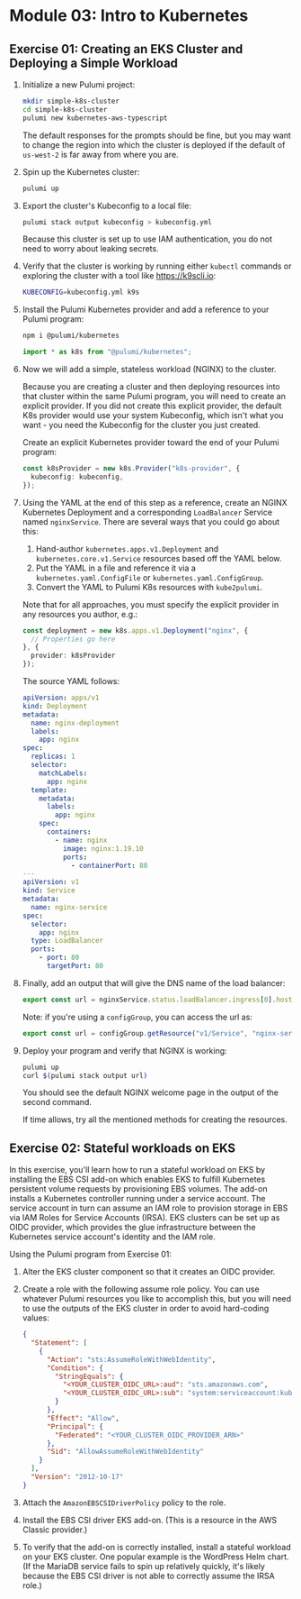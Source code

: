# Module 03: Intro to Kubernetes

## Exercise 01: Creating an EKS Cluster and Deploying a Simple Workload

1. Initialize a new Pulumi project:

    ```bash
    mkdir simple-k8s-cluster
    cd simple-k8s-cluster
    pulumi new kubernetes-aws-typescript 
    ```

    The default responses for the prompts should be fine, but you may want to change the region into which the cluster is deployed if the default of `us-west-2` is far away from where you are.

1. Spin up the Kubernetes cluster:

    ```bash
    pulumi up
    ```

1. Export the cluster's Kubeconfig to a local file:

    ```bash
    pulumi stack output kubeconfig > kubeconfig.yml
    ```

    Because this cluster is set up to use IAM authentication, you do not need to worry about leaking secrets.

1. Verify that the cluster is working by running either `kubectl` commands or exploring the cluster with a tool like <https://k9scli.io>:

    ```bash
    KUBECONFIG=kubeconfig.yml k9s
    ```

1. Install the Pulumi Kubernetes provider and add a reference to your Pulumi program:

    ```bash
    npm i @pulumi/kubernetes
    ```

    ```typescript
    import * as k8s from "@pulumi/kubernetes";
    ```

1. Now we will add a simple, stateless workload (NGINX) to the cluster.

    Because you are creating a cluster and then deploying resources into that cluster within the same Pulumi program, you will need to create an explicit provider. If you did not create this explicit provider, the default K8s provider would use your system Kubeconfig, which isn't what you want - you need the Kubeconfig for the cluster you just created.

    Create an explicit Kubernetes provider toward the end of your Pulumi program:

    ```typescript
    const k8sProvider = new k8s.Provider("k8s-provider", {
      kubeconfig: kubeconfig,
    });
    ```

1. Using the YAML at the end of this step as a reference, create an NGINX Kubernetes Deployment and a corresponding `LoadBalancer` Service named `nginxService`. There are several ways that you could go about this:

    1. Hand-author `kubernetes.apps.v1.Deployment` and `kubernetes.core.v1.Service` resources based off the YAML below.
    1. Put the YAML in a file and reference it via a `kubernetes.yaml.ConfigFile` or `kubernetes.yaml.ConfigGroup`.
    1. Convert the YAML to Pulumi K8s resources with `kube2pulumi`.

    Note that for all approaches, you must specify the explicit provider in any resources you author, e.g.:

    ```typescript
    const deployment = new k8s.apps.v1.Deployment("nginx", {
      // Properties go here
    }, {
      provider: k8sProvider
    });
    ```

    The source YAML follows:

    ```yaml
    apiVersion: apps/v1
    kind: Deployment
    metadata:
      name: nginx-deployment
      labels:
        app: nginx
    spec:
      replicas: 1
      selector:
        matchLabels:
          app: nginx
      template:
        metadata:
          labels:
            app: nginx
        spec:
          containers:
            - name: nginx
              image: nginx:1.19.10
              ports:
                - containerPort: 80
    ---
    apiVersion: v1
    kind: Service
    metadata:
      name: nginx-service
    spec:
      selector:
        app: nginx
      type: LoadBalancer
      ports:
        - port: 80
          targetPort: 80
    ```

1. Finally, add an output that will give the DNS name of the load balancer:

    ```typescript
    export const url = nginxService.status.loadBalancer.ingress[0].hostname;
    ```

    Note: if you're using a `configGroup`, you can access the url as:

    ```typescript
    export const url = configGroup.getResource("v1/Service", "nginx-service").status.loadBalancer.ingress[0].hostname;
    ```

1. Deploy your program and verify that NGINX is working:

    ```bash
    pulumi up
    curl $(pulumi stack output url)
    ```

    You should see the default NGINX welcome page in the output of the second command.

    If time allows, try all the mentioned methods for creating the resources.

## Exercise 02: Stateful workloads on EKS

In this exercise, you'll learn how to run a stateful workload on EKS by installing the EBS CSI add-on which enables EKS to fulfill Kubernetes persistent volume requests by provisioning EBS volumes. The add-on installs a Kubernetes controller running under a service account. The service account in turn can assume an IAM role to provision storage in EBS via IAM Roles for Service Accounts (IRSA). EKS clusters can be set up as OIDC provider, which provides the glue infrastructure between the Kubernetes service account's identity and the IAM role.

Using the Pulumi program from Exercise 01:

1. Alter the EKS cluster component so that it creates an OIDC provider.
1. Create a role with the following assume role policy. You can use whatever Pulumi resources you like to accomplish this, but you will need to use the outputs of the EKS cluster in order to avoid hard-coding values:

    ```json
    {
      "Statement": [
        {
          "Action": "sts:AssumeRoleWithWebIdentity",
          "Condition": {
            "StringEquals": {
              "<YOUR_CLUSTER_OIDC_URL>:aud": "sts.amazonaws.com",
              "<YOUR_CLUSTER_OIDC_URL>:sub": "system:serviceaccount:kube-system:ebs-csi-controller-sa"
            }
          },
          "Effect": "Allow",
          "Principal": {
            "Federated": "<YOUR_CLUSTER_OIDC_PROVIDER_ARN>"
          },
          "Sid": "AllowAssumeRoleWithWebIdentity"
        }
      ],
      "Version": "2012-10-17"
    }
    ```

1. Attach the `AmazonEBSCSIDriverPolicy` policy to the role.
1. Install the EBS CSI driver EKS add-on. (This is a resource in the AWS Classic provider.)
1. To verify that the add-on is correctly installed, install a stateful workload on your EKS cluster. One popular example is the WordPress Helm chart. (If the MariaDB service fails to spin up relatively quickly, it's likely because the EBS CSI driver is not able to correctly assume the IRSA role.)
